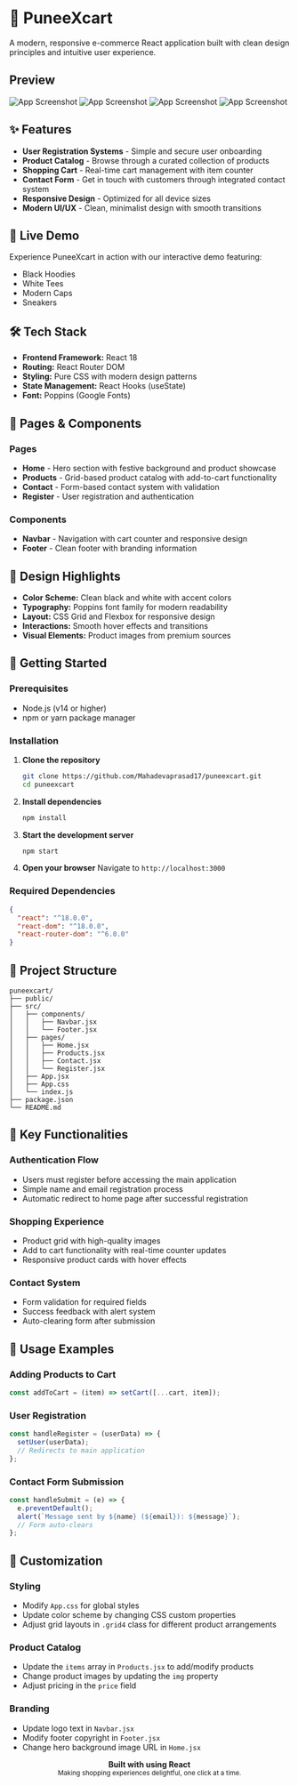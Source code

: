# 🛒 PuneeXcart

A modern, responsive e-commerce React application built with clean design principles and intuitive user experience.

## Preview

![App Screenshot](./Preview1.png)
![App Screenshot](./Preview2.png)
![App Screenshot](./Preview3.png)
![App Screenshot](./Preview4.png)

## ✨ Features

- **User Registration Systems** - Simple and secure user onboarding
- **Product Catalog** - Browse through a curated collection of products
- **Shopping Cart** - Real-time cart management with item counter
- **Contact Form** - Get in touch with customers through integrated contact system
- **Responsive Design** - Optimized for all device sizes
- **Modern UI/UX** - Clean, minimalist design with smooth transitions

## 🚀 Live Demo

Experience PuneeXcart in action with our interactive demo featuring:
- Black Hoodies
- White Tees  
- Modern Caps
- Sneakers

## 🛠️ Tech Stack

- **Frontend Framework:** React 18
- **Routing:** React Router DOM
- **Styling:** Pure CSS with modern design patterns
- **State Management:** React Hooks (useState)
- **Font:** Poppins (Google Fonts)

## 📱 Pages & Components

### Pages
- **Home** - Hero section with festive background and product showcase
- **Products** - Grid-based product catalog with add-to-cart functionality
- **Contact** - Form-based contact system with validation
- **Register** - User registration and authentication

### Components  
- **Navbar** - Navigation with cart counter and responsive design
- **Footer** - Clean footer with branding information

## 🎨 Design Highlights

- **Color Scheme:** Clean black and white with accent colors
- **Typography:** Poppins font family for modern readability
- **Layout:** CSS Grid and Flexbox for responsive design
- **Interactions:** Smooth hover effects and transitions
- **Visual Elements:** Product images from premium sources

## 🚦 Getting Started

### Prerequisites
- Node.js (v14 or higher)
- npm or yarn package manager

### Installation

1. **Clone the repository**
   ```bash
   git clone https://github.com/Mahadevaprasad17/puneexcart.git
   cd puneexcart
   ```

2. **Install dependencies**
   ```bash
   npm install
   ```

3. **Start the development server**
   ```bash
   npm start
   ```

4. **Open your browser**
   Navigate to `http://localhost:3000`

### Required Dependencies

```json
{
  "react": "^18.0.0",
  "react-dom": "^18.0.0",
  "react-router-dom": "^6.0.0"
}
```

## 📁 Project Structure

```
puneexcart/
├── public/
├── src/
│   ├── components/
│   │   ├── Navbar.jsx
│   │   └── Footer.jsx
│   ├── pages/
│   │   ├── Home.jsx
│   │   ├── Products.jsx
│   │   ├── Contact.jsx
│   │   └── Register.jsx
│   ├── App.jsx
│   ├── App.css
│   └── index.js
├── package.json
└── README.md
```

## 🔧 Key Functionalities

### Authentication Flow
- Users must register before accessing the main application
- Simple name and email registration process
- Automatic redirect to home page after successful registration

### Shopping Experience
- Product grid with high-quality images
- Add to cart functionality with real-time counter updates
- Responsive product cards with hover effects

### Contact System  
- Form validation for required fields
- Success feedback with alert system
- Auto-clearing form after submission

## 🎯 Usage Examples

### Adding Products to Cart
```javascript
const addToCart = (item) => setCart([...cart, item]);
```

### User Registration
```javascript
const handleRegister = (userData) => {
  setUser(userData);
  // Redirects to main application
};
```

### Contact Form Submission
```javascript
const handleSubmit = (e) => {
  e.preventDefault();
  alert(`Message sent by ${name} (${email}): ${message}`);
  // Form auto-clears
};
```

## 🎨 Customization

### Styling
- Modify `App.css` for global styles
- Update color scheme by changing CSS custom properties
- Adjust grid layouts in `.grid4` class for different product arrangements

### Product Catalog
- Update the `items` array in `Products.jsx` to add/modify products
- Change product images by updating the `img` property
- Adjust pricing in the `price` field

### Branding
- Update logo text in `Navbar.jsx`
- Modify footer copyright in `Footer.jsx`
- Change hero background image URL in `Home.jsx`

<div align="center">
  <strong>Built with using React</strong>
  <br />
  <sub>Making shopping experiences delightful, one click at a time.</sub>
</div>